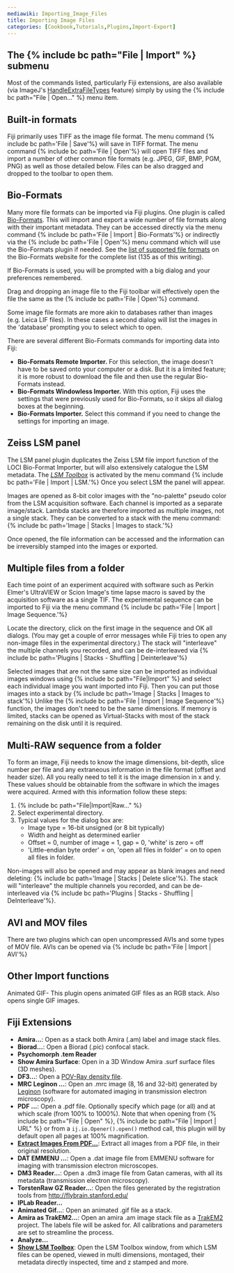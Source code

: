 ```yaml
---
mediawiki: Importing_Image_Files
title: Importing Image Files
categories: [Cookbook,Tutorials,Plugins,Import-Export]
---
```






## The {% include bc path="File | Import" %} submenu

Most of the commands listed, particularly Fiji extensions, are also available (via ImageJ's [HandleExtraFileTypes](/ij/plugins/file-handler.html) feature) simply by using the {% include bc path="File | Open..." %} menu item.

## Built-in formats

Fiji primarily uses TIFF as the image file format. The menu command {% include bc path='File | Save'%} will save in TIFF format. The menu command {% include bc path='File | Open'%} will open TIFF files and import a number of other common file formats (e.g. JPEG, GIF, BMP, PGM, PNG) as well as those detailed below. Files can be also dragged and dropped to the toolbar to open them.

## Bio-Formats

Many more file formats can be imported via Fiji plugins. One plugin is called [Bio-Formats](/formats/bio-formats). This will import and export a wide number of file formats along with their important metadata. They can be accessed directly via the menu command {% include bc path='File | Import | Bio-Formats'%} or indirectly via the {% include bc path='File | Open'%} menu command which will use the Bio-Formats plugin if needed. See the [list of supported file formats](http://openmicroscopy.org/site/support/bio-formats5/supported-formats.html) on the Bio-Formats website for the complete list (135 as of this writing).

If Bio-Formats is used, you will be prompted with a big dialog and your preferences remembered.

Drag and dropping an image file to the Fiji toolbar will effectively open the file the same as the {% include bc path='File | Open'%} command.

Some image file formats are more akin to databases rather than images (e.g. Leica LIF files). In these cases a second dialog will list the images in the 'database' prompting you to select which to open.

There are several different Bio-Formats commands for importing data into Fiji:

-   **Bio-Formats Remote Importer.** For this selection, the image doesn't have to be saved onto your computer or a disk. But it is a limited feature; it is more robust to download the file and then use the regular Bio-Formats instead.
-   **Bio-Formats Windowless Importer.** With this option, Fiji uses the settings that were previously used for Bio-Formats, so it skips all dialog boxes at the beginning.
-   **Bio-Formats Importer.** Select this command if you need to change the settings for importing an image.

## Zeiss LSM panel

The LSM panel plugin duplicates the Zeiss LSM file import function of the LOCI Bio-Format Importer, but will also extensively catalogue the LSM metadata. The *[LSM Toolbox](/formats/lsm)* is activated by the menu command {% include bc path='File | Import | LSM.'%} Once you select LSM the panel will appear.

Images are opened as 8-bit color images with the "no-palette" pseudo color from the LSM acquisition software. Each channel is imported as a separate image/stack. Lambda stacks are therefore imported as multiple images, not a single stack. They can be converted to a stack with the menu command: {% include bc path='Image | Stacks | Images to stack.'%}

Once opened, the file information can be accessed and the information can be irreversibly stamped into the images or exported.

## Multiple files from a folder

Each time point of an experiment acquired with software such as Perkin Elmer's UltraVIEW or Scion Image's time lapse macro is saved by the acquisition software as a single TIF. The experimental sequence can be imported to Fiji via the menu command {% include bc path='File | Import | Image Sequence.'%}

Locate the directory, click on the first image in the sequence and OK all dialogs. (You may get a couple of error messages while Fiji tries to open any non-image files in the experimental directory.) The stack will "interleave" the multiple channels you recorded, and can be de-interleaved via {% include bc path='Plugins | Stacks - Shuffling | Deinterleave'%}

Selected images that are not the same size can be imported as individual images windows using {% include bc path="File|Import" %} and select each individual image you want imported into Fiji. Then you can put those images into a stack by {% include bc path='Image | Stacks | Images to stack'%} Unlike the {% include bc path='File | Import | Image Sequence'%} function, the images don't need to be the same dimensions. If memory is limited, stacks can be opened as Virtual-Stacks with most of the stack remaining on the disk until it is required.

## Multi-RAW sequence from a folder

To form an image, Fiji needs to know the image dimensions, bit-depth, slice number per file and any extraneous information in the file format (offset and header size). All you really need to tell it is the image dimension in x and y. These values should be obtainable from the software in which the images were acquired. Armed with this information follow these steps:

1.  {% include bc path="File|Import|Raw..." %}
2.  Select experimental directory.
3.  Typical values for the dialog box are:
    -   Image type = 16-bit unsigned (or 8 bit typically)
    -   Width and height as determined earlier
    -   Offset = 0, number of image = 1, gap = 0, 'white' is zero = off
    -   'Little-endian byte order' = on, 'open all files in folder' = on to open all files in folder.

Non-images will also be opened and may appear as blank images and need deleting: {% include bc path='Image | Stacks | Delete slice'%}. The stack will "interleave" the multiple channels you recorded, and can be de-interleaved via {% include bc path='Plugins | Stacks - Shuffling | DeInterleave'%}.

## AVI and MOV files

There are two plugins which can open uncompressed AVIs and some types of MOV file. AVIs can be opened via {% include bc path='File | Import | AVI'%}

## Other Import functions

Animated GIF- This plugin opens animated GIF files as an RGB stack. Also opens single GIF images.

## Fiji Extensions

-   **Amira...**: Open as a stack both Amira (.am) label and image stack files.
-   **Biorad...**: Open a Biorad (.pic) confocal stack.
-   **Psychomorph .tem Reader**
-   **Show Amira Surface**: Open in a 3D Window Amira .surf surface files (3D meshes).
-   **DF3...**: Open a [POV-Ray density file](http://www.povray.org/documentation/view/3.6.1/374/).
-   **MRC Leginon ...**: Open an .mrc image (8, 16 and 32-bit) generated by [Leginon](http://ami.scripps.edu/software/leginon/) (software for automated imaging in transmission electron microscopy).
-   **PDF ...**: Open a .pdf file. Optionally specify which page (or all) and at which scale (from 100% to 1000%). Note that when opening from {% include bc path="File | Open" %}, {% include bc path="File | Import | URL" %} or from a `ij.io.Opener().open()` method call, this plugin will by default open all pages at 100% magnification.
-   **[Extract Images From PDF...](/formats/pdf)**: Extract all images from a PDF file, in their original resolution.
-   **DAT EMMENU ...**: Open a .dat image file from EMMENU software for imaging with transmission electron microscopes.
-   **DM3 Reader...**: Open a .dm3 image file from Gatan cameras, with all its metadata (transmission electron microscopy).
-   **TorstenRaw GZ Reader...**: Open the files generated by the registration tools from http://flybrain.stanford.edu/
-   **IPLab Reader...**
-   **Animated Gif...**: Open an animated .gif file as a stack.
-   **Amira as TrakEM2...**: Open an amira .am image stack file as a [TrakEM2](http://www.ini.uzh.ch/~acardona/trakem2.html) project. The labels file will be asked for. All calibrations and parameters are set to streamline the process.
-   **Analyze...**
-   **[ Show LSM Toolbox](/formats/lsm)**: Open the LSM Toolbox window, from which LSM files can be opened, viewed in multi dimensions, montaged, their metadata directly inspected, time and z stamped and more.

   
